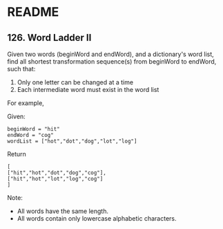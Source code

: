 # README

## 126. Word Ladder II

Given two words (beginWord and endWord), and a dictionary's word list, find all shortest transformation sequence(s) from beginWord to endWord, such that:

1. Only one letter can be changed at a time
2. Each intermediate word must exist in the word list

For example,

Given:

```shell
beginWord = "hit"
endWord = "cog"
wordList = ["hot","dot","dog","lot","log"]
```

Return
```shell
[
["hit","hot","dot","dog","cog"],
["hit","hot","lot","log","cog"]
]
```

Note:

- All words have the same length.
- All words contain only lowercase alphabetic characters.
